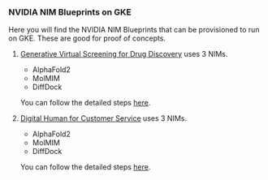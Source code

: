 ### NVIDIA NIM Blueprints on GKE

Here you will find the NVIDIA NIM Blueprints that can be provisioned to run on GKE. These are good for proof of concepts.

1. [Generative Virtual Screening for Drug Discovery](https://build.nvidia.com/nvidia/generative-virtual-screening-for-drug-discovery) uses 3 NIMs.
   - AlphaFold2
   - MolMIM
   - DiffDock

   You can follow the detailed steps [here](./drugdiscovery/README.md).

2. [Digital Human for Customer Service](https://build.nvidia.com/nvidia/digital-humans-for-customer-service) uses 3 NIMs.
   - AlphaFold2
   - MolMIM
   - DiffDock

   You can follow the detailed steps [here](./digitalhuman/README.md).
